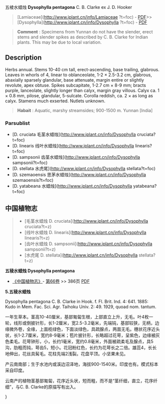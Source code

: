 五棱水蜡烛 **Dysophylla pentagona** C. B. Clarke ex J. D. Hooker

> [Lamiaceae](http://www.iplant.cn/info/Lamiaceae ?t=foc) - [PDF](http://iplant.cn/foc/pdf/Lamiaceae.pdf)>>[Dysophylla](http://www.iplant.cn/info/Dysophylla ?t=foc) - [PDF](http://www.iplant.cn/foc/pdf/Dysophylla.pdf)

> **Comment** : 
> Specimens from Yunnan do not have the slender, erect stems and slender spikes as described by C. B. Clarke for Indian plants. This may be due to local variation.

## Description

Herbs annual. Stems 10-40 cm tall, erect-ascending, base trailing, glabrous. Leaves in whorls of 4, linear to oblanceolate, 1-2 × 2.5-3.2 cm, glabrous, abaxially sparsely glandular, base attenuate, margin entire or slightly revolute, apex obtuse. Spikes subcapitate, 1-2.7 cm × 8-9 mm; bracts purple, lanceolate, slightly longer than calyx, margin gray villous. Calyx ca. 1 × 0.8 mm, pilose, glandular, 5-sulcate. Corolla reddish, ca. 2 × as long as calyx. Stamens much exserted. Nutlets unknown.

> **Habait** : 
> Aquatic, marshy streamsides; 900-1500 m. Yunnan [India]

### Parsublist

* [D.  cruciata  毛茎水蜡烛](http://www.iplant.cn/info/Dysophylla cruciata?t=foc)
* [D.  linearis  线叶水蜡烛](http://www.iplant.cn/info/Dysophylla linearis?t=foc)
* [D.  sampsonii  齿茎水蜡烛](http://www.iplant.cn/info/Dysophylla sampsonii?t=foc)
* [D.  stellata  水虎尾](http://www.iplant.cn/info/Dysophylla stellata?t=foc)
* [D.  szemaoensis  思茅水蜡烛](http://www.iplant.cn/info/Dysophylla szemaoensis?t=foc)
* [D.  yatabeana  水蜡烛](http://www.iplant.cn/info/Dysophylla yatabeana?t=foc)

## 中国植物志

> * [毛茎水蜡烛  D.  cruciata](http://www.iplant.cn/info/Dysophylla cruciata?t=z)
> * [线叶水蜡烛  D.  linearis](http://www.iplant.cn/info/Dysophylla linearis?t=z)
> * [齿叶水蜡烛  D.  sampsonii](http://www.iplant.cn/info/Dysophylla sampsonii?t=z)
> * [水虎尾  D.  stellata](http://www.iplant.cn/info/Dysophylla stellata?t=z)

**五稜水蜡烛 Dysophylla pentagona**

* [《中国植物志》](http://www.iplant.cn/frps)- [第66卷](http://www.iplant.cn/frps/vol/66) >> 386页 [PDF](http://www.iplant.cn/frps/pdf/66/386.pdf)

**5.五稜水蜡烛**

Dysophylla pentagona C. B. Clarke in Hook. f. Fl. Brit. Ind. 4: 641. 1885: Kudo in Mem. Fac. Sci. Agr. Taihoku Univ. 2: 49. 1929, quoad nom. tantum.

一年生草本。茎高10-40厘米，基部匍匐生根，上部直立上升，无毛。叶4枚一轮，线形或倒披针形，长1-2厘米，宽2.5-3.2毫米，先端钝，基部较狭，无柄，边缘微外卷，全缘，上面榄绿色，下面淡绿色，具疏腺点，两面无毛。穗状花序近头状，长1-2.7厘米，宽约8-9毫米；苞片披针形，长略超过花萼，呈紫色，边缘被灰色柔毛。花萼钟形，小，长约1毫米，宽约0.8毫米，外面被疏柔毛及腺点，具5沟，肋粗而钝，萼齿5，短小。花冠粉红色，长约为花萼长之二倍。雄蕊4，长长地伸出，花丝具髯毛。花柱先端2浅裂。花盘平顶。小坚果未见。

产云南南部；生于水池内或溪边沼泽地，海拔900-1540米。印度也有。模式标本采自印度。

云南产的植物茎基部匍匐，花序近头状，短而粗，而不是“茎纤细，直立，花序纤细”，与C. B. Clarke的原描写有出入。

}